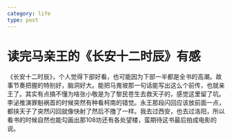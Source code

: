 ```yaml
---
category: life
type: post
---
```

# 读完马亲王的《长安十二时辰》有感

《长安十二时辰》，个人觉得下部好看，也可能因为下部一半都是全书的高潮。故事节奏把握的特别好，脑洞好大。能把马嵬坡那一句话能写出这么个前传，也就亲王了。其实有点搞不懂为啥张小敬是为了黎民苍生去救天子的，感觉这里留了坑。李泌推演罪魁祸首的时候突然有种看柯南的错觉。永王那段闪回应该放前面一点，都挟天子了突然闪回就像快射了然后不撸了一样。我去过西安，也去过洛阳，所以看书的时候自然也能勾画出那108坊还有各处望楼，蛮期待这书最后拍成电影的说。
